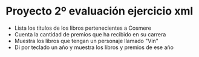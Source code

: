 # Proyecto 2º evaluación ejercicio xml

* Lista los titulos de los libros pertenecientes a Cosmere
* Cuenta la cantidad de premios que ha recibido en su carrera
* Muestra los libros que tengan un personaje llamado "Vin"
* Di por teclado un año y muestra los libros y premios de ese año

